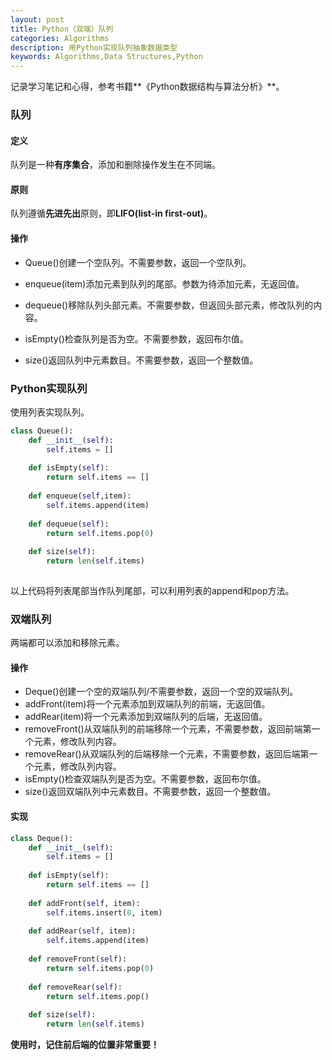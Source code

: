 ```yaml
---
layout: post
title: Python（双端）队列
categories: Algorithms
description: 用Python实现队列抽象数据类型
keywords: Algorithms,Data Structures,Python
---
```

记录学习笔记和心得，参考书籍**《Python数据结构与算法分析》**。

### 队列

#### 定义

队列是一种**有序集合**，添加和删除操作发生在不同端。

#### 原则

队列遵循**先进先出**原则，即**LIFO(list-in first-out)**。

#### 操作

- Queue()创建一个空队列。不需要参数，返回一个空队列。

- enqueue(item)添加元素到队列的尾部。参数为待添加元素，无返回值。

- dequeue()移除队列头部元素。不需要参数，但返回头部元素，修改队列的内容。

- isEmpty()检查队列是否为空。不需要参数，返回布尔值。

- size()返回队列中元素数目。不需要参数，返回一个整数值。

### Python实现队列

使用列表实现队列。

``` python
class Queue():
    def __init__(self):
        self.items = []
        
    def isEmpty(self):
        return self.items == []
    
    def enqueue(self,item):
        self.items.append(item)
        
    def dequeue(self):
        return self.items.pop(0)
    
    def size(self):
        return len(self.items)
    
```

以上代码将列表尾部当作队列尾部，可以利用列表的append和pop方法。

### 双端队列

两端都可以添加和移除元素。

#### 操作

- Deque()创建一个空的双端队列/不需要参数，返回一个空的双端队列。
- addFront(item)将一个元素添加到双端队列的前端，无返回值。
- addRear(item)将一个元素添加到双端队列的后端，无返回值。
- removeFront()从双端队列的前端移除一个元素，不需要参数，返回前端第一个元素，修改队列内容。
- removeRear()从双端队列的后端移除一个元素，不需要参数，返回后端第一个元素，修改队列内容。
- isEmpty()检查双端队列是否为空。不需要参数，返回布尔值。
- size()返回双端队列中元素数目。不需要参数，返回一个整数值。

#### 实现

```python
class Deque():
    def __init__(self):
        self.items = []
    
    def isEmpty(self):
        return self.items == []
    
    def addFront(self, item):
        self.items.insert(0, item)
        
    def addRear(self, item):
        self.items.append(item)
        
    def removeFront(self):
        return self.items.pop(0)
    
    def removeRear(self):
        return self.items.pop()
    
    def size(self):
        return len(self.items)
```

**使用时，记住前后端的位置非常重要！**
